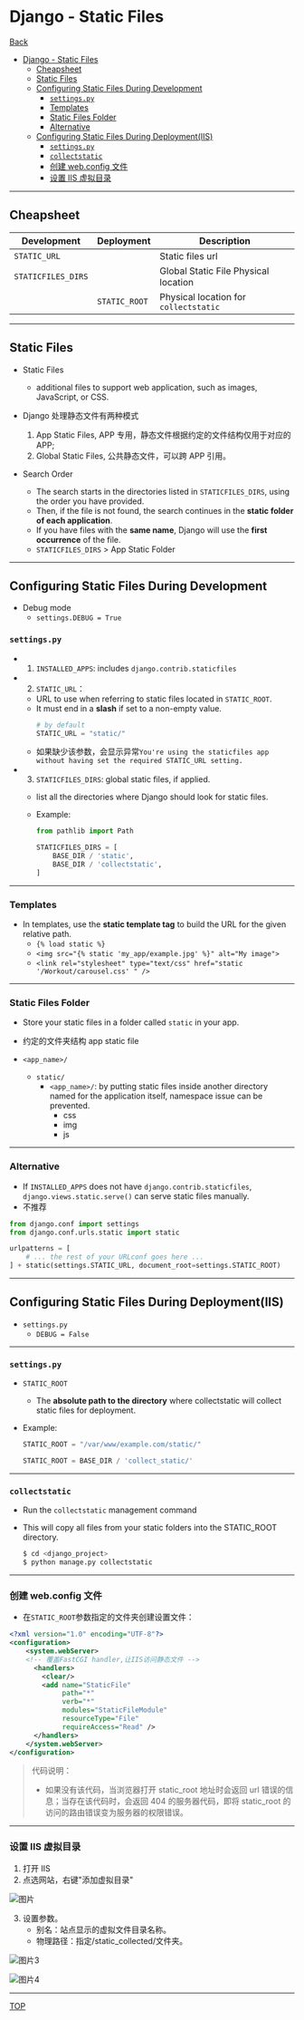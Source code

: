 # Django - Static Files

[Back](../index.md)

- [Django - Static Files](#django---static-files)
  - [Cheapsheet](#cheapsheet)
  - [Static Files](#static-files)
  - [Configuring Static Files During Development](#configuring-static-files-during-development)
    - [`settings.py`](#settingspy)
    - [Templates](#templates)
    - [Static Files Folder](#static-files-folder)
    - [Alternative](#alternative)
  - [Configuring Static Files During Deployment(IIS)](#configuring-static-files-during-deploymentiis)
    - [`settings.py`](#settingspy-1)
    - [`collectstatic`](#collectstatic)
    - [创建 web.config 文件](#创建-webconfig-文件)
    - [设置 IIS 虚拟目录](#设置-iis-虚拟目录)

---

## Cheapsheet

| Development        | Deployment    | Description                           |
| ------------------ | ------------- | ------------------------------------- |
| `STATIC_URL`       |               | Static files url                      |
| `STATICFILES_DIRS` |               | Global Static File Physical location  |
|                    | `STATIC_ROOT` | Physical location for `collectstatic` |

---

## Static Files

- Static Files

  - additional files to support web application, such as images, JavaScript, or CSS.

- Django 处理静态文件有两种模式

  1. App Static Files, APP 专用，静态文件根据约定的文件结构仅用于对应的 APP;
  2. Global Static Files, 公共静态文件，可以跨 APP 引用。

- Search Order
  - The search starts in the directories listed in `STATICFILES_DIRS`, using the order you have provided.
  - Then, if the file is not found, the search continues in the **static folder of each application**.
  - If you have files with the **same name**, Django will use the **first occurrence** of the file.
  - `STATICFILES_DIRS` > App Static Folder

---

## Configuring Static Files During Development

- Debug mode
  - `settings.DEBUG = True`

### `settings.py`

- 1. `INSTALLED_APPS`: includes `django.contrib.staticfiles`

- 2. `STATIC_URL`：

  - URL to use when referring to static files located in `STATIC_ROOT`.
  - It must end in a **slash** if set to a non-empty value.
    ```py
    # by default
    STATIC_URL = "static/"
    ```
  - 如果缺少该参数，会显示异常`You're using the staticfiles app without having set the required STATIC_URL setting.`

- 3. `STATICFILES_DIRS`: global static files, if applied.

  - list all the directories where Django should look for static files.
  - Example:

    ```python
    from pathlib import Path

    STATICFILES_DIRS = [
        BASE_DIR / 'static',
        BASE_DIR / 'collectstatic',
    ]
    ```

---

### Templates

- In templates, use the **static template tag** to build the URL for the given relative path.
  - `{% load static %}`
  - `<img src="{% static 'my_app/example.jpg' %}" alt="My image">`
  - `<link rel="stylesheet" type="text/css" href="static '/Workout/carousel.css' " />`

---

### Static Files Folder

- Store your static files in a folder called `static` in your app.

- 约定的文件夹结构 app static file

- `<app_name>/`
  - `static/`
    - `<app_name>/`: by putting static files inside another directory named for the application itself, namespace issue can be prevented.
      - css
      - img
      - js

---

### Alternative

- If `INSTALLED_APPS` does not have `django.contrib.staticfiles`, `django.views.static.serve()` can serve static files manually.
- 不推荐

```python
from django.conf import settings
from django.conf.urls.static import static

urlpatterns = [
    # ... the rest of your URLconf goes here ...
] + static(settings.STATIC_URL, document_root=settings.STATIC_ROOT)
```

---

## Configuring Static Files During Deployment(IIS)

- `settings.py`
  - `DEBUG = False`

---

### `settings.py`

- `STATIC_ROOT`

  - The **absolute path to the directory** where collectstatic will collect static files for deployment.

- Example:

  ```py
  STATIC_ROOT = "/var/www/example.com/static/"

  STATIC_ROOT = BASE_DIR / 'collect_static/'
  ```

---

### `collectstatic`

- Run the `collectstatic` management command
- This will copy all files from your static folders into the STATIC_ROOT directory.

  ```sh
  $ cd <django_project>
  $ python manage.py collectstatic
  ```

---

### 创建 web.config 文件

- 在`STATIC_ROOT`参数指定的文件夹创建设置文件：

```xml
<?xml version="1.0" encoding="UTF-8"?>
<configuration>
    <system.webServer>
    <!-- 覆盖FastCGI handler,让IIS访问静态文件 -->
      <handlers>
        <clear/>
        <add name="StaticFile"
             path="*"
             verb="*"
             modules="StaticFileModule"
             resourceType="File"
             requireAccess="Read" />
      </handlers>
    </system.webServer>
</configuration>
```

> 代码说明：
>
> - 如果没有该代码，当浏览器打开 static_root 地址时会返回 url 错误的信息；当存在该代码时，会返回 404 的服务器代码，即将 static_root 的访问的路由错误变为服务器的权限错误。

---

### 设置 IIS 虚拟目录

1. 打开 IIS
2. 点选网站，右键"添加虚拟目录"

![图片](../pics/static/图片1.png)

3. 设置参数。
   - 别名：站点显示的虚拟文件目录名称。
   - 物理路径：指定\/static_collected\/文件夹。

![图片3](../pics/static/图片3.png)

![图片4](../pics/static/图片4.png)

---

[TOP](#django---static-files)
